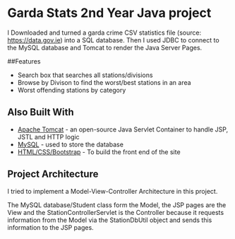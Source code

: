 # Garda Stats 2nd Year Java project

I Downloaded and turned a garda crime CSV statistics file (source: https://data.gov.ie) into a SQL database.
Then I used JDBC to connect to the MySQL database and Tomcat to render the Java Server Pages.

##Features
* Search box that searches all stations/divisions
* Browse by Divison to find the worst/best stations in an area
* Worst offending stations by category


## Also Built With

* [Apache Tomcat](http://tomcat.apache.org/) - an open-source Java Servlet Container to handle JSP, JSTL and HTTP logic
* [MySQL](https://www.mysql.com/) - used to store the database
* [HTML/CSS/Bootstrap](https://getbootstrap.com/) - To build the front end of the site

## Project Architecture

I tried to implement a Model-View-Controller Architecture in this project.

The MySQL database/Student class form the Model, the JSP pages are the View 
and the StationControllerServlet is the Controller because it 
requests information from the Model via the StationDbUtil object
and sends this information to the JSP pages.

